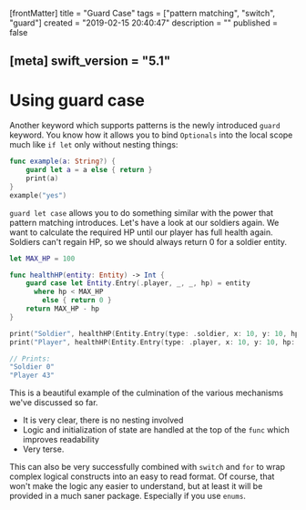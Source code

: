 [frontMatter]
title = "Guard Case"
tags = ["pattern matching", "switch", "guard"]
created = "2019-02-15 20:40:47"
description = ""
published = false

[meta]
swift_version = "5.1"
---

# Using **guard case**

Another keyword which supports patterns is the newly introduced `guard`
keyword. You know how it allows you to bind `Optionals` into the local
scope much like `if let` only without nesting things:

``` Swift
func example(a: String?) {
    guard let a = a else { return }
    print(a)
}
example("yes")
```

`guard let case` allows you to do something similar with the power that
pattern matching introduces. Let\'s have a look at our soldiers again.
We want to calculate the required HP until our player has full health
again. Soldiers can\'t regain HP, so we should always return 0 for a
soldier entity.

``` Swift
let MAX_HP = 100

func healthHP(entity: Entity) -> Int {
    guard case let Entity.Entry(.player, _, _, hp) = entity 
      where hp < MAX_HP 
        else { return 0 }
    return MAX_HP - hp
}

print("Soldier", healthHP(Entity.Entry(type: .soldier, x: 10, y: 10, hp: 79)))
print("Player", healthHP(Entity.Entry(type: .player, x: 10, y: 10, hp: 57)))

// Prints:
"Soldier 0"
"Player 43"

```

This is a beautiful example of the culmination of the various mechanisms
we\'ve discussed so far.

-   It is very clear, there is no nesting involved
-   Logic and initialization of state are handled at the top of the
    `func` which improves readability
-   Very terse.

This can also be very successfully combined with `switch` and `for` to
wrap complex logical constructs into an easy to read format. Of course,
that won\'t make the logic any easier to understand, but at least it
will be provided in a much saner package. Especially if you use `enums`.
